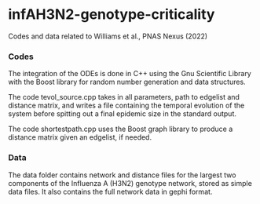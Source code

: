 # infAH3N2-genotype-criticality
 Codes and data related to Williams et al., PNAS Nexus (2022)

### Codes

The integration of the ODEs is done in C++ using the Gnu Scientific Library with the Boost library for random number generation and data structures.

The code tevol_source.cpp takes in all parameters, path to edgelist and distance matrix, and writes a file containing the temporal evolution of the system before spitting out a final epidemic size in the standard output.

The code shortestpath.cpp uses the Boost graph library to produce a distance matrix given an edgelist, if needed.

### Data

The data folder contains network and distance files for the largest two components of the Influenza A (H3N2) genotype network, stored as simple data files. It also contains the full network data in gephi format.